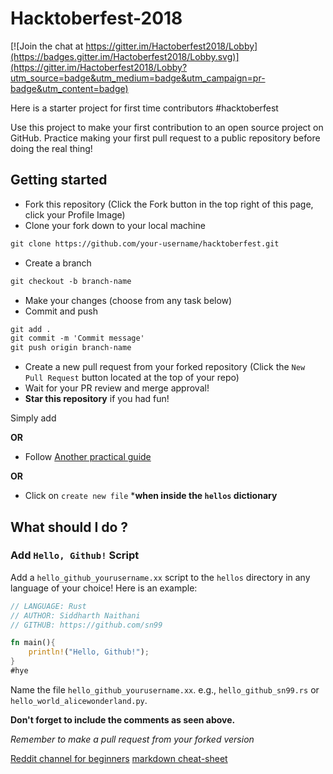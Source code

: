 # Hacktoberfest-2018

[![Join the chat at https://gitter.im/Hactoberfest2018/Lobby](https://badges.gitter.im/Hactoberfest2018/Lobby.svg)](https://gitter.im/Hactoberfest2018/Lobby?utm_source=badge&utm_medium=badge&utm_campaign=pr-badge&utm_content=badge)

Here is a starter project for first time contributors #hacktoberfest 

Use this project to make your first contribution to an open source project on GitHub. Practice making your first pull request to a public repository before doing the real thing!

## Getting started 
* Fork this repository (Click the Fork button in the top right of this page, click your Profile Image)
* Clone your fork down to your local machine

```markdown
git clone https://github.com/your-username/hacktoberfest.git
```

* Create a branch

```markdown
git checkout -b branch-name
```

* Make your changes (choose from any task below)
* Commit and push

```markdown
git add .
git commit -m 'Commit message'
git push origin branch-name
```

* Create a new pull request from your forked repository (Click the `New Pull Request` button located at the top of your repo)
* Wait for your PR review and merge approval!
* __Star this repository__ if you had fun!

Simply add

**OR**

* Follow [Another practical guide](https://guides.github.com/activities/hello-world/)

**OR**

* Click on `create new file` ***when inside the `hellos` dictionary** 

## What should I do ?

### Add `Hello, Github!` Script

Add a `hello_github_yourusername.xx` script to the `hellos` directory in any language of your choice! Here is an example:

```rust
// LANGUAGE: Rust
// AUTHOR: Siddharth Naithani
// GITHUB: https://github.com/sn99

fn main(){
    println!("Hello, Github!");
}
#hye
```
Name the file `hello_github_yourusername.xx`. e.g., `hello_github_sn99.rs` or `hello_world_alicewonderland.py`.

**Don't forget to include the comments as seen above.**

*Remember to make a pull request from your forked version*

[Reddit channel for beginners](https://www.reddit.com/r/learnprogramming/)
[markdown cheat-sheet](https://github.com/tchapi/markdown-cheatsheet/blob/master/README.md)
